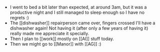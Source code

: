 - I went to bed a bit later than expected, at around 3am, but it was a productive night and I still managed to sleep enough so I have no regrets :)
- The [[dishwasher]] repairperson came over, fingers crossed I'll have a dishwasher again! Not having it (after only a few years of having it) really made me appreciate it specially.
- Then I plan to [[work]] mostly on [[AI]] stuff today.
- Then we might go to [[Manor]] with [[AG]] :)